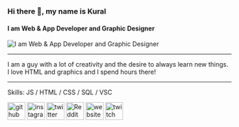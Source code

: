 ### Hi there 👋, my name is Kural
#### I am Web & App Developer and Graphic Designer
![I am Web & App Developer and Graphic Designer](https://i.ibb.co/zsMYSsb/WINDOWS-START.png)

-------------------------------------------------------------------------

I am a guy with a lot of creativity and the desire to always learn new things. I love HTML and graphics and I spend hours there!

-------------------------------------------------------------------------

Skills: JS / HTML / CSS / SQL / VSC 



[<img src='https://cdn.jsdelivr.net/npm/simple-icons@3.0.1/icons/github.svg' alt='github' height='40'>](https://github.com/https://github.com/KuralWhite)  [<img src='https://cdn.jsdelivr.net/npm/simple-icons@3.0.1/icons/instagram.svg' alt='instagram' height='40'>](https://www.instagram.com/kuralwhite/)  [<img src='https://cdn.jsdelivr.net/npm/simple-icons@3.0.1/icons/twitter.svg' alt='twitter' height='40'>](https://twitter.com/Kuralwhite)  [<img src='https://cdn.jsdelivr.net/npm/simple-icons@3.0.1/icons/reddit.svg' alt='Reddit' height='40'>](https://www.reddit.com/user/KuralWhite)  [<img src='https://cdn.jsdelivr.net/npm/simple-icons@3.0.1/icons/icloud.svg' alt='website' height='40'>](https://discord.gg/EP9apZgAVR)  [<img src='https://cdn.jsdelivr.net/npm/simple-icons@3.0.1/icons/twitch.svg' alt='twitch' height='40'>](https://www.twitch.tv/kuralwhite)  

